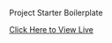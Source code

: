 Project Starter Boilerplate

[Click Here to View Live](https://compassionate-bose-62060f.netlify.app/)
